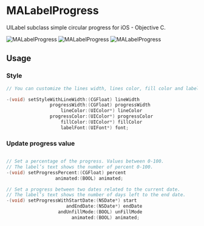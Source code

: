 # MALabelProgress
UILabel subclass simple circular progress for iOS - Objective C.

![MALabelProgress](https://github.com/miguelappsonline/MALabelProgress/blob/master/Examples/example_one.gif)
![MALabelProgress](https://github.com/miguelappsonline/MALabelProgress/blob/master/Examples/example_two.gif)
![MALabelProgress](https://github.com/miguelappsonline/MALabelProgress/blob/master/Examples/example_three.gif)

## Usage

### Style

```objective-c
// You can customize the lines width, lines color, fill color and label’s font.

-(void) setStyleWithLineWidth:(CGFloat) lineWidth
                progressWidth:(CGFloat) progressWidth
                    lineColor:(UIColor*) lineColor
                progressColor:(UIColor*) progressColor
                    fillColor:(UIColor*) fillColor
                    labelFont:(UIFont*) font;
```

### Update progress value

```objective-c

// Set a percentage of the progress. Values between 0-100.
// The label’s text shows the number of percent 0-100.
-(void) setProgressPercent:(CGFloat) percent
                  animated:(BOOL) animated;

// Set a progress between two dates related to the current date.
// The label’s text shows the number of days left to the end date.
-(void) setProgressWithStartDate:(NSDate*) start
                      andEndDate:(NSDate*) endDate
                   andUnfillMode:(BOOL) unFillMode
                        animated:(BOOL) animated;

```
